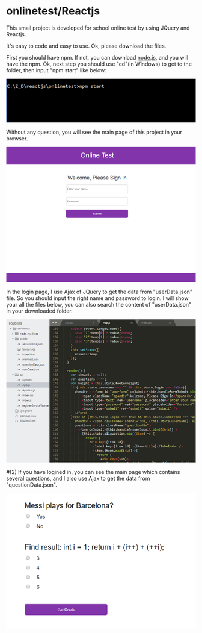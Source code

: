 # onlinetest/Reactjs


This small project is developed for school online test by using JQuery and Reactjs.

It's easy to code and easy to use. Ok, please download the files.

First you should have npm. If not, you can download [node.js](https://nodejs.org/en/), and you will have the npm.
Ok, next step you should use "cd"(in Windows) to get to the folder, then input "npm start" like below:


![image](https://github.com/liyulinnyu/Myimg/blob/master/2017_918_1.png)


Without any question, you will see the main page of this project in your browser.


![image](https://github.com/liyulinnyu/Myimg/blob/master/2017_918_3.png)


In the login page, I use Ajax of JQuery to get the data from "userData.json" file. So you should input the right name
and password to login. I will show your all the files below, you can also search the content of "userData.json" in your
downloaded folder.


![image](https://github.com/liyulinnyu/Myimg/blob/master/2017_918_2.png)


#(2)
If you have logined in, you can see the main page which contains several questions, and I also use Ajax to get the data
from "questionData.json".



![image](https://github.com/liyulinnyu/Myimg/blob/master/2017_918_4.png)
